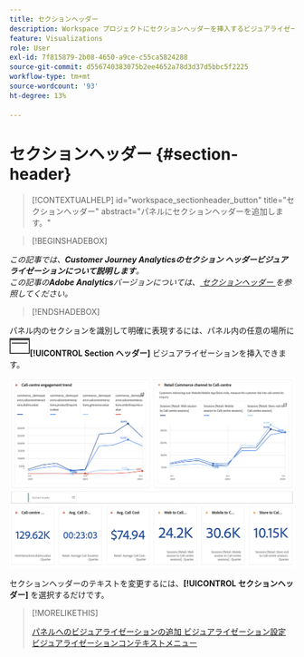 ```yaml
---
title: セクションヘッダー
description: Workspace プロジェクトにセクションヘッダーを挿入するビジュアライゼーション。
feature: Visualizations
role: User
exl-id: 7f815879-2b08-4650-a9ce-c55ca5824288
source-git-commit: d556740383075b2ee4652a78d3d37d5bbc5f2225
workflow-type: tm+mt
source-wordcount: '93'
ht-degree: 13%

---
```


# セクションヘッダー {#section-header}

<!-- markdownlint-disable MD034 -->

>[!CONTEXTUALHELP]
>id="workspace_sectionheader_button"
>title="セクションヘッダー"
>abstract="パネルにセクションヘッダーを追加します。"

<!-- markdownlint-enable MD034 -->


>[!BEGINSHADEBOX]


*この記事では、**Customer Journey Analyticsのセクション ヘッダービジュアライゼーションについて説明します**。<br/> この記事の&#x200B;**Adobe Analytics**バージョンについては、[ セクションヘッダー ](https://experienceleague.adobe.com/en/docs/analytics/analyze/analysis-workspace/visualizations/section-header) を参照してください。*

>[!ENDSHADEBOX]

パネル内のセクションを識別して明確に表現するには、パネル内の任意の場所に ![PageRule](/help/assets/icons/PageRule.svg)**[!UICONTROL Section ヘッダー]** ビジュアライゼーションを挿入できます。

![ セクションヘッダー ](/help/analysis-workspace/visualizations/assets/section-header.png)

セクションヘッダーのテキストを変更するには、**[!UICONTROL セクションヘッダー]** を選択するだけです。


>[!MORELIKETHIS]
>
>[ パネルへのビジュアライゼーションの追加 ](/help/analysis-workspace/visualizations/freeform-analysis-visualizations.md#add-visualizations-to-a-panel)
>[ビジュアライゼーション設定 ](/help/analysis-workspace/visualizations/freeform-analysis-visualizations.md#settings)
>[ビジュアライゼーションコンテキストメニュー ](/help/analysis-workspace/visualizations/freeform-analysis-visualizations.md#context-menu)
>
